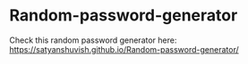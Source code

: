 # Random-password-generator
Check this random password generator here: https://satyanshuvish.github.io/Random-password-generator/
